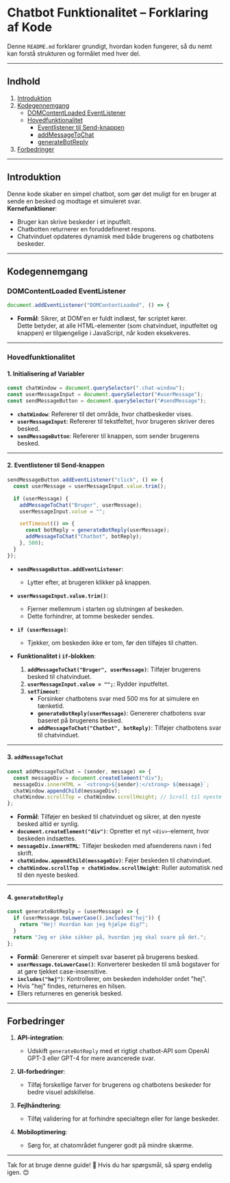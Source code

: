 
# Chatbot Funktionalitet – Forklaring af Kode

Denne `README.md` forklarer grundigt, hvordan koden fungerer, så du nemt kan forstå strukturen og formålet med hver del.

---

## Indhold

1. [Introduktion](#introduktion)  
2. [Kodegennemgang](#kodegennemgang)  
   - [DOMContentLoaded EventListener](#domcontentloaded-eventlistener)  
   - [Hovedfunktionalitet](#hovedfunktionalitet)  
     - [Eventlistener til Send-knappen](#eventlistener-til-send-knappen)  
     - [addMessageToChat](#addmessagetochat)  
     - [generateBotReply](#generatebotreply)  
3. [Forbedringer](#forbedringer)  

---

## Introduktion

Denne kode skaber en simpel chatbot, som gør det muligt for en bruger at sende en besked og modtage et simuleret svar.  
**Kernefunktioner**:
- Bruger kan skrive beskeder i et inputfelt.
- Chatbotten returnerer en foruddefineret respons.
- Chatvinduet opdateres dynamisk med både brugerens og chatbotens beskeder.

---

## Kodegennemgang

### DOMContentLoaded EventListener
```javascript
document.addEventListener("DOMContentLoaded", () => {
```
- **Formål**: Sikrer, at DOM'en er fuldt indlæst, før scriptet kører.  
  Dette betyder, at alle HTML-elementer (som chatvinduet, inputfeltet og knappen) er tilgængelige i JavaScript, når koden eksekveres.

---

### Hovedfunktionalitet

#### 1. Initialisering af Variabler
```javascript
const chatWindow = document.querySelector(".chat-window");
const userMessageInput = document.querySelector("#userMessage");
const sendMessageButton = document.querySelector("#sendMessage");
```
- **`chatWindow`**: Refererer til det område, hvor chatbeskeder vises.  
- **`userMessageInput`**: Refererer til tekstfeltet, hvor brugeren skriver deres besked.  
- **`sendMessageButton`**: Refererer til knappen, som sender brugerens besked.

---

#### 2. Eventlistener til Send-knappen
```javascript
sendMessageButton.addEventListener("click", () => {
  const userMessage = userMessageInput.value.trim();

  if (userMessage) {
    addMessageToChat("Bruger", userMessage);
    userMessageInput.value = "";

    setTimeout(() => {
      const botReply = generateBotReply(userMessage);
      addMessageToChat("Chatbot", botReply);
    }, 500);
  }
});
```

- **`sendMessageButton.addEventListener`**: 
  - Lytter efter, at brugeren klikker på knappen.
- **`userMessageInput.value.trim()`**: 
  - Fjerner mellemrum i starten og slutningen af beskeden.
  - Dette forhindrer, at tomme beskeder sendes.
- **`if (userMessage)`**: 
  - Tjekker, om beskeden ikke er tom, før den tilføjes til chatten.

- **Funktionalitet i `if`-blokken**:
  1. **`addMessageToChat("Bruger", userMessage)`**: Tilføjer brugerens besked til chatvinduet.
  2. **`userMessageInput.value = "";`**: Rydder inputfeltet.
  3. **`setTimeout`**:
     - Forsinker chatbotens svar med 500 ms for at simulere en tænketid.
     - **`generateBotReply(userMessage)`**: Genererer chatbotens svar baseret på brugerens besked.
     - **`addMessageToChat("Chatbot", botReply)`**: Tilføjer chatbotens svar til chatvinduet.

---

#### 3. `addMessageToChat`
```javascript
const addMessageToChat = (sender, message) => {
  const messageDiv = document.createElement("div");
  messageDiv.innerHTML = `<strong>${sender}:</strong> ${message}`;
  chatWindow.appendChild(messageDiv);
  chatWindow.scrollTop = chatWindow.scrollHeight; // Scroll til nyeste besked
};
```

- **Formål**: Tilføjer en besked til chatvinduet og sikrer, at den nyeste besked altid er synlig.  
- **`document.createElement("div")`**: Opretter et nyt `<div>`-element, hvor beskeden indsættes.
- **`messageDiv.innerHTML`**: Tilføjer beskeden med afsenderens navn i fed skrift.
- **`chatWindow.appendChild(messageDiv)`**: Føjer beskeden til chatvinduet.
- **`chatWindow.scrollTop = chatWindow.scrollHeight`**: Ruller automatisk ned til den nyeste besked.

---

#### 4. `generateBotReply`
```javascript
const generateBotReply = (userMessage) => {
  if (userMessage.toLowerCase().includes("hej")) {
    return "Hej! Hvordan kan jeg hjælpe dig?";
  }
  return "Jeg er ikke sikker på, hvordan jeg skal svare på det.";
};
```

- **Formål**: Genererer et simpelt svar baseret på brugerens besked.  
- **`userMessage.toLowerCase()`**: Konverterer beskeden til små bogstaver for at gøre tjekket case-insensitive.
- **`includes("hej")`**: Kontrollerer, om beskeden indeholder ordet "hej".
- Hvis "hej" findes, returneres en hilsen.  
- Ellers returneres en generisk besked.

---

## Forbedringer

1. **API-integration**:
   - Udskift `generateBotReply` med et rigtigt chatbot-API som OpenAI GPT-3 eller GPT-4 for mere avancerede svar.

2. **UI-forbedringer**:
   - Tilføj forskellige farver for brugerens og chatbotens beskeder for bedre visuel adskillelse.

3. **Fejlhåndtering**:
   - Tilføj validering for at forhindre specialtegn eller for lange beskeder.

4. **Mobiloptimering**:
   - Sørg for, at chatområdet fungerer godt på mindre skærme.

---

Tak for at bruge denne guide! 🚀 Hvis du har spørgsmål, så spørg endelig igen. 😊

